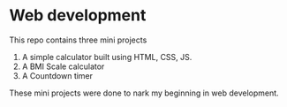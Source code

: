 # Web development 
This repo contains three mini projects 
1. A simple calculator built using HTML, CSS, JS.
2. A BMI Scale calculator
3. A Countdown timer

These mini projects were done to nark my beginning in web development.
